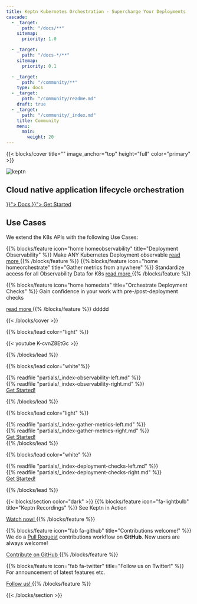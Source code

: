 ```yaml
---
title: Keptn Kubernetes Orchestration - Supercharge Your Deployments
cascade:
  - _target:
      path: "/docs/**"
    sitemap:
      priority: 1.0

  - _target:
      path: "/docs-*/**"
    sitemap:
      priority: 0.1

  - _target:
      path: "/community/**"
    type: docs
  - _target:
      path: "/community/readme.md"
    draft: true
  - _target:
      path: "/community/_index.md"
    title: Community
    menu:
      main:
        weight: 20
---
```


<!-- markdownlint-disable no-inline-html -->
<!-- markdownlint-disable-next-line line-length -->
{{< blocks/cover title="" image_anchor="top" height="full" color="primary" >}}
<div class="mx-auto">
<div class="mb-4 d-none d-md-block " >
<picture >
    <img alt="keptn" src="/images/home/hero/keptn-logo-white.svg">
</picture>
</div>
  <h2 class="styled display-3 mt-0 mb-4">Cloud native application lifecycle orchestration </h2>
<div>
 <a class="btn btn-lg btn-primary mr-3 mb-4" href="{{< relref "/docs" >}}">
  Docs <i class="fas fa-arrow-alt-circle-right ml-2"></i>
 </a>
    <a class="btn btn-lg btn-secondary mr-3 mb-4" href="{{< relref "/docs/getting-started/" >}}">
  Get Started <i class="fa-solid fa-rocket ml-2"></i>
 </a>
</div>
</div>
<div class="usecasebox">

## Use Cases

We extend the K8s APIs with the following Use Cases:

<div class="row usecases">
{{% blocks/feature icon="home homeobservability" title="Deployment Observability" %}}
Make ANY Kubernetes Deployment observable

<!-- markdownlint-disable-next-line link-fragments -->
 <a class="btn btn-lg -bg-light mr-3 mb-4" href="#deployment-observability">
  read more <i class="fas fa-arrow-alt-circle-down ml-2"></i>
 </a>
{{% /blocks/feature %}}
{{% blocks/feature icon="home homeorchestrate" title="Gather metrics from anywhere" %}}
Standardize access for all Observability Data for K8s

<!-- markdownlint-disable-next-line link-fragments -->
 <a class="btn btn-lg -bg-light mr-3 mb-4" href="#gather-metrics-from-anywhere">
  read more <i class="fas fa-arrow-alt-circle-down ml-2"></i>
 </a>
{{% /blocks/feature %}}

{{% blocks/feature icon="home homedata" title="Orchestrate Deployment Checks" %}}
Gain confidence in your work with pre-/post-deployment checks

<!-- markdownlint-disable-next-line link-fragments -->
 <a class="btn btn-lg -bg-light mr-3 mb-4" href="#orchestrate-deployment-checks">
  read more <i class="fas fa-arrow-alt-circle-down ml-2"></i>
 </a>
{{% /blocks/feature %}}
ddddd
</div>
</div>

{{< /blocks/cover >}}
<!-- markdownlint-enable no-inline-html -->

{{% blocks/lead color="light" %}}

{{< youtube K-cvnZ8EtGc >}}

{{% /blocks/lead %}}

<!-- markdownlint-disable no-inline-html -->
{{% blocks/lead color="white"%}}
<div class="mx-auto">
<div class="d-flex flex-row flex-wrap" >
<div class="whykeptn whykeptn-left">
{{% readfile "partials/_index-observability-left.md" %}}
</div>
<div class="whykeptn whykeptn-right w-25">
{{% readfile "partials/_index-observability-right.md" %}}
</div>
</div>
<a class="btn -bg-green" href="./docs/intro/#observability">
    Get Started!
</a>
</div>

{{% /blocks/lead %}}
<!-- markdownlint-enable no-inline-html -->

<!-- markdownlint-disable no-inline-html -->
{{% blocks/lead color="light" %}}
<div class="mx-auto">
<div class="d-flex flex-row flex-wrap" >
<div class="whykeptn whykeptn-left w-25">
{{% readfile "partials/_index-gather-metrics-left.md" %}}
</div>
<div class="whykeptn whykeptn-right ">
{{% readfile "partials/_index-gather-metrics-right.md" %}}
</div>
</div>
<a class="btn -bg-green" href="./docs/intro/#metrics">
    Get Started!
</a>
</div>
{{% /blocks/lead %}}
<!-- markdownlint-enable no-inline-html -->

<!-- markdownlint-disable no-inline-html -->
{{% blocks/lead color="white" %}}
<div class="mx-auto">
<div class="d-flex flex-row flex-wrap" >
<div class="whykeptn whykeptn-left">
{{% readfile "partials/_index-deployment-checks-left.md" %}}
</div>
<div class="whykeptn whykeptn-right w-25 text-center">
{{% readfile "partials/_index-deployment-checks-right.md" %}}
</div>
</div>
<a class="btn -bg-green" href="./docs/intro/#release-lifecycle-management">
    Get Started!
</a>
</div>

{{% /blocks/lead %}}
<!-- markdownlint-enable no-inline-html -->

{{< blocks/section color="dark" >}}
{{% blocks/feature icon="fa-lightbulb" title="Keptn Recordings" %}}
See Keptn in Action

<!-- markdownlint-disable-next-line no-inline-html -->
<a class="btn -bg-white rounded-lg" href="https://youtube.com/playlist?list=PL6i801Rjt9DbikPPILz38U1TLMrEjppzZ">
  Watch now!
 </a>
{{% /blocks/feature %}}

{{% blocks/feature icon="fab fa-github" title="Contributions welcome!" %}}
We do a [Pull Request](https://github.com/keptn/lifecycle-toolkit/pulls) contributions workflow on **GitHub**.
New users are always welcome!

<!-- markdownlint-disable-next-line no-inline-html -->
<a class="btn -bg-white rounded-lg" href="https://github.com/keptn/lifecycle-toolkit">
  Contribute on GitHub
 </a>
{{% /blocks/feature %}}

{{% blocks/feature icon="fab fa-twitter" title="Follow us on Twitter!" %}}
For announcement of latest features etc.

<!-- markdownlint-disable-next-line no-inline-html -->
<a class="btn -bg-white rounded-lg" href="https://twitter.com/keptnProject">
  Follow us!
 </a>
{{% /blocks/feature %}}

{{< /blocks/section >}}
